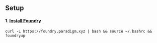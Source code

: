 ## Setup

#### 1. [Install Foundry](https://getfoundry.sh/)
`curl -L https://foundry.paradigm.xyz | bash && source ~/.bashrc && foundryup`
